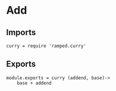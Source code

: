 # Add

## Imports

	curry = require 'ramped.curry'


## Exports

	module.exports = curry (addend, base)->
		base + addend
